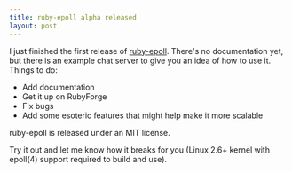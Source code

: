 ```yaml
--- 
title: ruby-epoll alpha released
layout: post
---
```

I just finished the first release of [ruby-epoll](http://cbcg.net/code/ruby-epoll-ALPHA001.tar.bz2). There's no documentation yet, but there is an example chat server to give you an idea of how to use it. Things to do:

* Add documentation
* Get it up on RubyForge
* Fix bugs
* Add some esoteric features that might help make it more scalable

ruby-epoll is released under an MIT license.

Try it out and let me know how it breaks for you (Linux 2.6+ kernel with epoll(4) support required to build and use).
